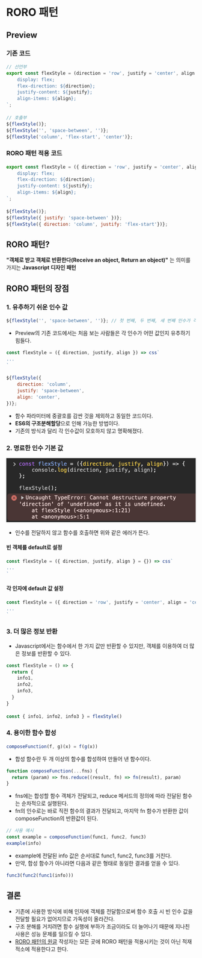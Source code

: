 # RORO 패턴

## Preview

### 기존 코드

```javascript
// 선언부
export const flexStyle = (direction = 'row', justify = 'center', align = 'center') => css`
    display: flex;
    flex-direction: ${direction};
    justify-content: ${justify};
    align-items: ${align};
`;

// 호출부
${flexStyle()};
${flexStyle('', 'space-between', '')};
${flexStyle('column', 'flex-start', 'center')};
```

### RORO 패턴 적용 코드

```javascript
export const flexStyle = ({ direction = 'row', justify = 'center', align = 'center' } = {}) => css`
    display: flex;
    flex-direction: ${direction};
    justify-content: ${justify};
    align-items: ${align};
`;

${flexStyle()};
${flexStyle({ justify: 'space-between' })};
${flexStyle({ direction: 'column', justify: 'flex-start'})};
```

## RORO 패턴?

**"객체로 받고 객체로 반환한다(Receive an object, Return an object)"** 는 의미를 가지는 **Javascript 디자인 패턴**

## RORO 패턴의 장점

### 1. 유추하기 쉬운 인수 값

```javascript
${flexStyle('', 'space-between', '')}; // 첫 번째, 두 번째, 세 번째 인수가 각각 뭐지..?
```

- Preview의 기존 코드에서는 처음 보는 사람들은 각 인수가 어떤 값인지 유추하기 힘들다.

```javascript
const flexStyle = ({ direction, justify, align }) => css`
...
`

${flexStyle({
    direction: 'column',
    justify: 'space-between',
    align: 'center',
})};
```

- 함수 파라미터에 중괄호를 감싼 것을 제외하고 동일한 코드이다.
- **ES6의 구조분해할당**으로 인해 가능한 방법이다.
- 기존의 방식과 달리 각 인수값이 모호하지 않고 명확해졌다.

### 2. 명료한 인수 기본 값

![기본값이 주어지지 않는 경우 발생하는 에러](./assets/RORO-pattern-1.png)

- 인수를 전달하지 않고 함수를 호출하면 위와 같은 에러가 뜬다.

#### 빈 객체를 default로 설정

```javascript
const flexStyle = ({ direction, justify, align } = {}) => css`
...
`
```

#### 각 인자에 default 값 설정

```javascript
const flexStyle = ({ direction = 'row', justify = 'center', align = 'center' } = {}) => css`
...
`
```

### 3. 더 많은 정보 반환

- Javascript에서는 함수에서 한 가지 값만 반환할 수 있지만, 객체를 이용하여 더 많은 정보를 반환할 수 있다.

```javascript
const flexStyle = () => {
  return {
    info1,
    info2,
    info3,
  }
}

const { info1, info2, info3 } = flexStyle()
```

### 4. 용이한 함수 합성

```javascript
composeFunction(f, g)(x) = f(g(x))
```

- 합성 함수란 두 개 이상의 함수를 합성하여 만들어 낸 함수이다.

```javascript
function composeFunction(...fns) {
  return (param) => fns.reduce((result, fn) => fn(result), param)
}
```

- fns에는 합성할 함수 객체가 전달되고, reduce 메서드의 정의에 따라 전달된 함수는 순차적으로 실행된다.
- fn의 인수로는 바로 직전 함수의 결과가 전달되고, 마지막 fn 함수가 반환한 값이 composeFunction의 반환값이 된다.

```javascript
// 사용 예시
const example = composeFunction(func1, func2, func3)
example(info)
```

- example에 전달된 info 값은 순서대로 func1, func2, func3를 거친다.
- 만약, 합성 함수가 아니라면 다음과 같은 형태로 동일한 결과를 얻을 수 있다.

```javascript
func3(func2(func1(info)))
```

## 결론

- 기존에 사용한 방식에 비해 인자에 객체를 전달함으로써 함수 호출 시 빈 인수 값을 전달할 필요가 없어지므로 가독성이 올라간다.
- 구조 분해를 거치려면 함수 실행에 부하가 조금이라도 더 늘어나기 때문에 지나친 사용은 성능 문제를 일으킬 수 있다.
- [RORO 패턴의 원글](https://dev.to/billsourour/elegant-patterns-in-modern-javascript-roro-5b5i) 작성자는 모든 곳에 RORO 패턴을 적용시키는 것이 아닌 적재적소에 적용한다고 한다.
